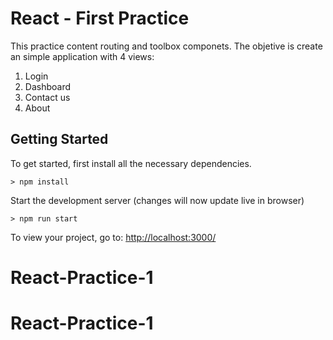 # React - First Practice 

This practice content routing and toolbox componets. The objetive is create an simple application with 4 views: 
1. Login
2. Dashboard 
3. Contact us
4. About

## Getting Started

To get started, first install all the necessary dependencies.
```
> npm install
```

Start the development server (changes will now update live in browser)
```
> npm run start
```

[1]: https://github.com/kriasoft/universal-router
[2]: http://react-toolbox.com/#/
[3]: http://react-toolbox.com/#/components/app_bar
[4]: http://react-toolbox.com/#/components/input
[5]: https://github.com/kriasoft/universal-router/blob/master/docs/api.md#context

To view your project, go to: [http://localhost:3000/](http://localhost:3000/)

# React-Practice-1
# React-Practice-1

